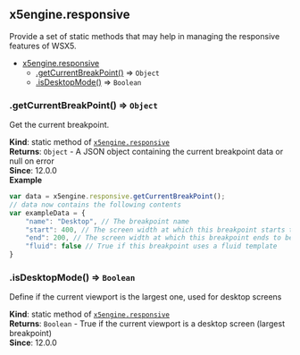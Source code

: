 <a name="module_x5engine.responsive"></a>
## x5engine.responsive
Provide a set of static methods that may help in managing the responsive features of WSX5.


* [x5engine.responsive](#module_x5engine.responsive)
  * [.getCurrentBreakPoint()](#module_x5engine.responsive.getCurrentBreakPoint) ⇒ <code>Object</code>
  * [.isDesktopMode()](#module_x5engine.responsive.isDesktopMode) ⇒ <code>Boolean</code>

<a name="module_x5engine.responsive.getCurrentBreakPoint"></a>
### .getCurrentBreakPoint() ⇒ <code>Object</code>
Get the current breakpoint.

**Kind**: static method of <code>[x5engine.responsive](#module_x5engine.responsive)</code>  
**Returns**: <code>Object</code> - A JSON object containing the current breakpoint data or null on error  
**Since**: 12.0.0  
**Example**  
```js
var data = x5engine.responsive.getCurrentBreakPoint();
// data now contains the following contents
var exampleData = {
	"name": "Desktop", // The breakpoint name
	"start": 400, // The screen width at which this breakpoint starts to be valid
	"end": 200, // The screen width at which this breakpoint ends to be valied
	"fluid": false // True if this breakpoint uses a fluid template
}
```
<a name="module_x5engine.responsive.isDesktopMode"></a>
### .isDesktopMode() ⇒ <code>Boolean</code>
Define if the current viewport is the largest one, used for desktop screens

**Kind**: static method of <code>[x5engine.responsive](#module_x5engine.responsive)</code>  
**Returns**: <code>Boolean</code> - True if the current viewport is a desktop screen (largest breakpoint)  
**Since**: 12.0.0  
